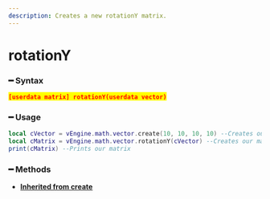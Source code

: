 ```yaml
---
description: Creates a new rotationY matrix.
---
```


# rotationY

### ━ Syntax

<mark style="color:red;">**`[userdata matrix] rotationY(userdata vector)`**</mark>

### ━ Usage

```lua
local cVector = vEngine.math.vector.create(10, 10, 10, 10) --Creates our vector
local cMatrix = vEngine.math.vector.rotationY(cVector) --Creates our matrix
print(cMatrix) --Prints our matrix
```

### **━ Methods**

* [**Inherited from create**](create.md)